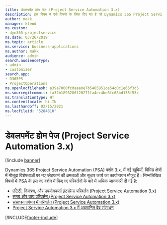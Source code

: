 ```yaml
---
title: डेवलपमेंट होम पेज (Project Service Automation 3.x)
description: इस विषय में ऐसे विषयों के लिंक दिए गए हैं जो Dynamics 365 Project Service Automation (PSA) वर्शन 3.x. की विकास सूचना दी गई है।
author: makk
manager: kfend
ms.custom:
- dyn365-projectservice
ms.date: 03/26/2019
ms.topic: article
ms.service: business-applications
ms.author: makk
audience: admin
search.audienceType:
- admin
- customizer
search.app:
- D365PS
- ProjectOperations
ms.openlocfilehash: a39a7000fcdaaa0e7b5465951ce54c0c1e65f3d5
ms.sourcegitcommit: fa32b1893286f20271fa4ec4be8fc68bd135f53c
ms.translationtype: HT
ms.contentlocale: hi-IN
ms.lasthandoff: 02/15/2021
ms.locfileid: "5284810"
---
```

# <a name="development-home-page-project-service-automation-3x"></a>डेवलपमेंट होम पेज (Project Service Automation 3.x)

[!include [banner](../../includes/psa-now-project-operations.md)]

Dynamics 365 Project Service Automation (PSA) वर्शन 3.x. में नई खूबियाँ, विभिन्न क्षेत्रों में मौजूदा विशेषताओं पर नए प्लेटफार्म की क्षमताओं और सुधार कार्य का कार्यान्वयन मौजूद हैं। निम्नलिखित विषयों में PSA के इस नए वर्शन में किए गए परिवर्तनों के बारे में अधिक जानकारी दी गई है:

- [एंटिटी, नियंत्रण, और उपयोगकर्ता इंटरफ़ेस परिवर्तन (Project Service Automation 3.x)](../developer-guides/entity-changes-v3.x.md)
- [समय और व्यय परिवर्तन (Project Service Automation 3.x)](../developer-guides/time-expense-changes-v3.x.md)
- [संसाधन प्रबंधन में परिवर्तन (Project Service Automation 3.x)](../developer-guides/resource-management-changes-v3.x.md)
- [Project Service Automation 3.x में अवमानित वेब संसाधन](../developer-guides/web-resources-deprecated-v3.x.md)


[!INCLUDE[footer-include](../../includes/footer-banner.md)]